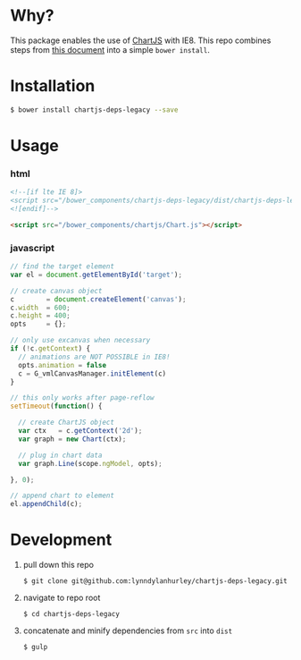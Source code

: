 # Why?

This package enables the use of [ChartJS](http://www.chartjs.org/) with IE8. This repo combines steps from [this document](https://github.com/danielhusar/Chart.js/blob/master/docs/07-Notes.md) into a simple `bower install`.


# Installation

~~~bash
$ bower install chartjs-deps-legacy --save
~~~

# Usage

### html
~~~html
<!--[if lte IE 8]>
<script src="/bower_components/chartjs-deps-legacy/dist/chartjs-deps-legacy.js"></script>
<![endif]-->

<script src="/bower_components/chartjs/Chart.js"></script>
~~~

### javascript
~~~javascript
// find the target element
var el = document.getElementById('target');

// create canvas object
c        = document.createElement('canvas');
c.width  = 600;
c.height = 400;
opts     = {};

// only use excanvas when necessary
if (!c.getContext) {
  // animations are NOT POSSIBLE in IE8!
  opts.animation = false
  c = G_vmlCanvasManager.initElement(c)
}

// this only works after page-reflow
setTimeout(function() {

  // create ChartJS object
  var ctx   = c.getContext('2d');
  var graph = new Chart(ctx);

  // plug in chart data
  var graph.Line(scope.ngModel, opts);

}, 0);

// append chart to element
el.appendChild(c);
~~~

# Development

1. pull down this repo

   `$ git clone git@github.com:lynndylanhurley/chartjs-deps-legacy.git`
1. navigate to repo root

   `$ cd chartjs-deps-legacy`
1. concatenate and minify dependencies from `src` into `dist`

   `$ gulp`
